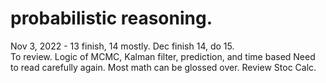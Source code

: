 # probabilistic reasoning.  

Nov 3, 2022 - 13 finish, 14 mostly. Dec finish 14, do 15.  
To review. Logic of MCMC, Kalman filter, prediction, and time based 
Need to read carefully again. Most math can be glossed over. Review Stoc Calc.   

